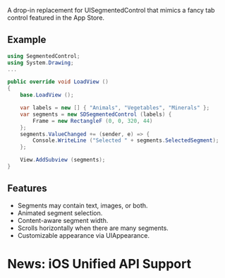 A drop-in replacement for UISegmentedControl that mimics a fancy tab control featured in the App Store.

## Example

```csharp
using SegmentedControl;
using System.Drawing;
...

public override void LoadView ()
{
	base.LoadView ();

	var labels = new [] { "Animals", "Vegetables", "Minerals" };
	var segments = new SDSegmentedControl (labels) {
		Frame = new RectangleF (0, 0, 320, 44)
	};
	segments.ValueChanged += (sender, e) => {
		Console.WriteLine ("Selected " + segments.SelectedSegment);
	};

	View.AddSubview (segments);
}
```

## Features

- Segments may contain text, images, or both.
- Animated segment selection.
- Content-aware segment width.
- Scrolls horizontally when there are many segments.
- Customizable appearance via UIAppearance.

# News: iOS Unified API Support